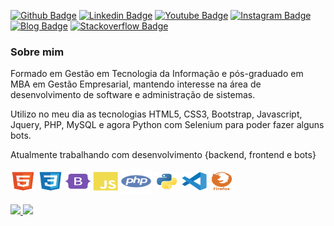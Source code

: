 [![Github Badge](https://img.shields.io/badge/GitHub%20Pages-222222?style=flat-square&logo=Github&logoColor=white&link=https://oliveiradeflavio.github.io)](https://oliveiradeflavio.github.io)
[![Linkedin Badge](https://img.shields.io/badge/-LinkedIn-blue?style=flat-square&logo=Linkedin&logoColor=white&link=https://www.linkedin.com/in/fladoliveira)](https://www.linkedin.com/in/fladoliveira)
[![Youtube Badge](https://img.shields.io/badge/-YouTube-ff0000?style=flat-square&labelColor=ff0000&logo=youtube&logoColor=white&link=https://www.youtube.com/channel/UCRPBNcEICRhlKb1IdKfiCxw)](https://www.youtube.com/channel/UCRPBNcEICRhlKb1IdKfiCxw)
[![Instagram Badge](https://img.shields.io/badge/Instagram-E4405F?style=flat-square&logo=instagram&logoColor=white&link=https://www.instagram.com/flavio_tech/)](https://www.instagram.com/flavio_tech/)
[![Blog Badge](https://img.shields.io/badge/Blogger-FF5722?style=flat-square&logo=blogger&logoColor=white&link=https://www.blog.flaviodeoliveira.com.br/)](https://www.blog.flaviodeoliveira.com.br/)
[![Stackoverflow Badge]( 	https://img.shields.io/badge/Stack_Overflow-FE7A16?style=flat-square&logo=stack-overflow&logoColor=white&link=https://pt.stackoverflow.com/users/76896/fl%C3%A1vio)](https://pt.stackoverflow.com/users/76896/fl%C3%A1vio)

### Sobre mim
Formado em Gestão em Tecnologia da Informação e pós-graduado em MBA em Gestão Empresarial, mantendo interesse na área de desenvolvimento de software e administração de sistemas.

Utilizo no meu dia as tecnologias HTML5, CSS3, Bootstrap, Javascript, Jquery, PHP, MySQL e agora Python com Selenium para poder fazer alguns bots.

Atualmente trabalhando com desenvolvimento {backend, frontend e bots} 

<div>
  <img alt="Flávio_HTML" src="https://raw.githubusercontent.com/devicons/devicon/master/icons/html5/html5-original.svg" style="max-width: 100%;" width="40" height="30" align="middle" title="HTML">
  
  <img alt="Flávio_CSS" src="https://raw.githubusercontent.com/devicons/devicon/master/icons/css3/css3-original.svg" style="max-width: 100%;" width="40" height="30" align="middle" title="CSS">
  
  <img alt="Flávio_Bootstrap" src="https://raw.githubusercontent.com/devicons/devicon/master/icons/bootstrap/bootstrap-plain.svg" style="max-width: 100%;" width="40" height="30" align="middle" title="Bootstrap">
  
  <img alt="Flávio_JS" src="https://raw.githubusercontent.com/devicons/devicon/master/icons/javascript/javascript-plain.svg" style="max-width: 100%;" width="40" height="30" align="middle" title="JavaScript">
  
  <img alt="Flávio_PHP" src="https://raw.githubusercontent.com/devicons/devicon/master/icons/php/php-plain.svg" style="max-width: 100%;" width="50" height="40" align="middle" title="PHP"> 

  <img alt="Flávio_Python" src="https://raw.githubusercontent.com/devicons/devicon/master/icons/python/python-original.svg" style="max-width: 100%;" width="40" height="30" align="middle" title="Python">
  
 <img alt="Flávio_VSCODE" src="https://raw.githubusercontent.com/devicons/devicon/master/icons/vscode/vscode-original.svg" style="max-width: 100%;" width="40" height="30" align="middle" title="VSCode">
 
 <img alt="Flávio_Firefox" src="https://raw.githubusercontent.com/devicons/devicon/master/icons/firefox/firefox-plain-wordmark.svg" style="max-width: 100%;" width="40" height="30" align="middle" title="Firefox"> 

</div>
<br>


<div>
<a href="https://github.com/oliveiradeflavio">
<img height="180em" src="https://github-readme-stats.vercel.app/api?username=oliveiradeflavio&show_icons=true&theme=dracula&include_all_commits=true&count_private=true" data-canonical-src="https://github-readme-stats.vercel.app/api?username=oliveiradeflavio&show_icons=true&theme=dracula&include_all_commits=true&count_private=true" style="max-width:100%;">

<img height="180em" src="https://github-readme-stats.vercel.app/api/top-langs/?username=oliveiradeflavio&amp;layout=compact&amp;langs_count=16&amp;theme=dracula" data-canonical-src="https://github-readme-stats.vercel.app/api/top-langs/?username=oliveiradeflavio&amp;layout=compact&amp;langs_count=16&amp;theme=dracula" style="max-width:100%;">
</a>
</div>



